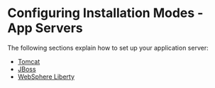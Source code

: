                              

Configuring Installation Modes - App Servers
============================================

The following sections explain how to set up your application server:

*   [Tomcat](Configuring_Installation_Mode_Tomcat.md#how-to-install-tomcat-server)
*   [JBoss](Configuring_Installation_Mode_JBoss.md#JBoss)
*   [WebSphere Liberty](Configuring_WebSphere_Liberty.md#WAS)
